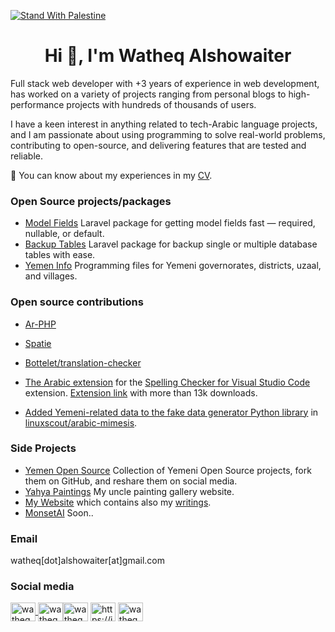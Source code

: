 [![Stand With Palestine](https://raw.githubusercontent.com/TheBSD/StandWithPalestine/main/banner-no-action.svg)](https://thebsd.github.io/StandWithPalestine)


<h1 align="center">Hi 👋, I'm Watheq Alshowaiter</h1>
<p align="left">Full stack web developer with +3 years of experience in web development, has worked on a variety of projects ranging from
personal blogs to high-performance projects with hundreds of thousands of users.

I have a keen interest in anything
related to tech-Arabic language projects, and I am passionate about using programming to solve real-world problems,
contributing to open-source, and delivering features that are tested and reliable.</p>

📄 You can know about my experiences in
my [CV](https://drive.google.com/file/d/1Y3GC47MzuMFwrtWVMn-M2ZFlX09923S-/view?usp=sharing).

### Open Source projects/packages

- [Model Fields](https://github.com/WatheqAlshowaiter/model-fields) Laravel package for getting model fields fast — required, nullable, or default.
- [Backup Tables](https://github.com/WatheqAlshowaiter/backup-tables) Laravel package for backup single or multiple
  database tables with ease.
- [Yemen Info](https://github.com/YemenOpenSource/Yemen-info) Programming files for Yemeni governorates, districts,
  uzaal, and villages.

### Open source contributions

- [Ar-PHP](https://github.com/khaled-alshamaa/ar-php/pulls?q=is%3Apr+author%3AWatheqAlshowaiter+archived%3Afalse+is%3Amerged+is%3Apublic+)

- [Spatie](https://github.com/pulls?q=is%3Amerged+is%3Apr+user%3Aspatie+archived%3Afalse+author%3AWatheqAlshowaiter)

- [Bottelet/translation-checker](https://github.com/Bottelet/translation-checker/pulls?q=is%3Apr+author%3AWatheqAlshowaiter+archived%3Afalse+is%3Amerged+is%3Apublic+)

- [The Arabic extension](https://github.com/streetsidesoftware/vscode-cspell-dict-extensions/pull/336) for the [Spelling Checker for Visual Studio Code](https://github.com/streetsidesoftware/vscode-spell-checker) extension. [Extension link](https://marketplace.visualstudio.com/items?itemName=streetsidesoftware.code-spell-checker-arabic) with more than 13k downloads.

- [Added Yemeni-related data to the fake data generator Python library](https://github.com/linuxscout/arabic-mimesis/pull/14) in [linuxscout/arabic-mimesis](https://github.com/linuxscout/arabic-mimesis).

<!-- Until Merged -->
<!-- - [artesaos/seotools](https://github.com/artesaos/seotools/pulls?q=is%3Apr+author%3AWatheqAlshowaiter+archived%3Afalse+is%3Amerged+is%3Apublic+).  -->


### Side Projects
- [Yemen Open Source](https://github.com/YemenOpenSource) Collection of Yemeni Open Source projects, fork them on
  GitHub, and reshare them on social media.
- [Yahya Paintings](https://yahyapaintings.com/) My uncle painting gallery website.
- [My Website](https://iwatheq.com) which contains also my [writings](http://iwatheq.com/blog).
- [MonsetAI](https://monsetai.com/) Soon..

<h3 align="left">Email</h3>

watheq[dot]alshowaiter[at]gmail.com

<h3 align="left">Social media</h3>

<a  href="https://twitter.com/watheq_show" target="_blank"><img align="center" src="https://raw.githubusercontent.com/rahuldkjain/github-profile-readme-generator/master/src/images/icons/Social/twitter.svg" alt="watheq_show" height="30" width="40" />
</a><a  href="https://linkedin.com/in/watheq-show" target="_blank"><img align="center" src="https://raw.githubusercontent.com/rahuldkjain/github-profile-readme-generator/master/src/images/icons/Social/linked-in-alt.svg" alt="watheq-show" height="30" width="40" /></a><a  href="https://stackoverflow.com/users/watheq-alshowaiter" target="_blank"><img align="center" src="https://raw.githubusercontent.com/rahuldkjain/github-profile-readme-generator/master/src/images/icons/Social/stack-overflow.svg" alt="watheq-alshowaiter" height="30" width="40" /></a>
<a  href="/https://iwatheq.com/feed.xml" target="_blank"><img align="center" src="https://raw.githubusercontent.com/rahuldkjain/github-profile-readme-generator/master/src/images/icons/Social/rss.svg" alt="https://iwatheq.com/feed.xml" height="30" width="40" /></a>
<a  href="https://dev.to/watheqalshowaiter" target="_blank"><img align="center" src="https://raw.githubusercontent.com/rahuldkjain/github-profile-readme-generator/master/src/images/icons/Social/devto.svg" alt="watheqalshowaiter" height="30" width="40" /></a>
</p>
